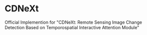 # CDNeXt
Official Implemention for "CDNeXt: Remote Sensing Image Change Detection Based on Temporospatial Interactive Attention Module"
